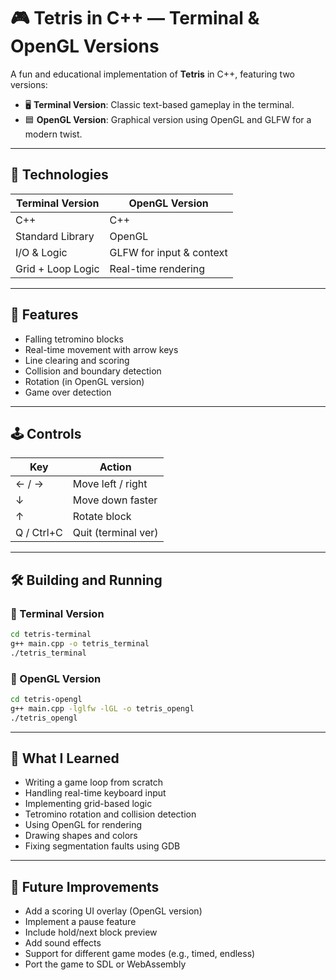 # 🎮 Tetris in C++ — Terminal & OpenGL Versions

A fun and educational implementation of **Tetris** in C++, featuring two versions:

- 🖥️ **Terminal Version**: Classic text-based gameplay in the terminal.
- 🟦 **OpenGL Version**: Graphical version using OpenGL and GLFW for a modern twist.

---

## 🧰 Technologies

| Terminal Version  | OpenGL Version           |
| ----------------- | ------------------------ |
| C++               | C++                      |
| Standard Library  | OpenGL                   |
| I/O & Logic       | GLFW for input & context |
| Grid + Loop Logic | Real-time rendering      |

---

## 🎯 Features

- Falling tetromino blocks
- Real-time movement with arrow keys
- Line clearing and scoring
- Collision and boundary detection
- Rotation (in OpenGL version)
- Game over detection

---

## 🕹 Controls

| Key        | Action              |
| ---------- | ------------------- |
| ← / →      | Move left / right   |
| ↓          | Move down faster    |
| ↑          | Rotate block        |
| Q / Ctrl+C | Quit (terminal ver) |

---

## 🛠️ Building and Running

### 🔹 Terminal Version

```bash
cd tetris-terminal
g++ main.cpp -o tetris_terminal
./tetris_terminal
```

### 🔹 OpenGL Version

```bash
cd tetris-opengl
g++ main.cpp -lglfw -lGL -o tetris_opengl
./tetris_opengl
```

---

## 🔹 What I Learned

- Writing a game loop from scratch
- Handling real-time keyboard input
- Implementing grid-based logic
- Tetromino rotation and collision detection
- Using OpenGL for rendering
- Drawing shapes and colors
- Fixing segmentation faults using GDB

---

## 🔹 Future Improvements

- Add a scoring UI overlay (OpenGL version)
- Implement a pause feature
- Include hold/next block preview
- Add sound effects
- Support for different game modes (e.g., timed, endless)
- Port the game to SDL or WebAssembly
